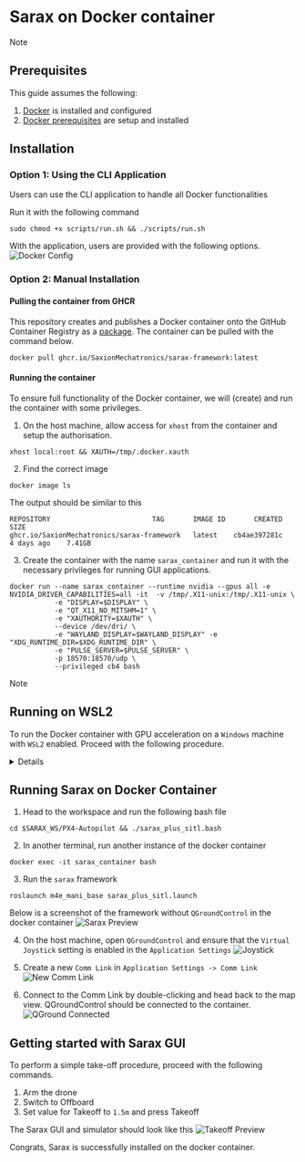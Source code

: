 # Sarax on Docker container
>[!NOTE]
>## Prerequisites
>This guide assumes the following:
>
>1. [Docker](https://docs.docker.com/engine/install/) is installed and configured
>2. [Docker prerequisites](Docker%20prerequisites.md) are setup and installed

## Installation

### Option 1: Using the CLI Application
Users can use the CLI application to handle all Docker functionalities

Run it with the following command
```shell
sudo chmod +x scripts/run.sh && ./scripts/run.sh
```

With the application, users are provided with the following options.
![Docker Config](images/Sarax%20Docker%20Config.png)

### Option 2: Manual Installation

#### Pulling the container from GHCR
This repository creates and publishes a Docker container onto the GitHub Container Registry as a [package](https://github.com/SaxionMechatronics/sarax/pkgs/container/sarax-framework). The container can be pulled with the command below.
```shell
docker pull ghcr.io/SaxionMechatronics/sarax-framework:latest
```

#### Running the container
To ensure full functionality of the Docker container, we will (create) and run the container with some privileges.

1. On the host machine, allow access for `xhost` from the container and setup the authorisation.
```shell
xhost local:root && XAUTH=/tmp/.docker.xauth
```

2. Find the correct image
```shell
docker image ls
```

The output should be similar to this
```shell
REPOSITORY                         TAG       IMAGE ID       CREATED       SIZE
ghcr.io/SaxionMechatronics/sarax-framework   latest    cb4ae397281c   4 days ago    7.41GB
```

3. Create the container with the name `sarax_container` and run it with the necessary privileges for running GUI applications.
```shell
docker run --name sarax_container --runtime nvidia --gpus all -e NVIDIA_DRIVER_CAPABILITIES=all -it  -v /tmp/.X11-unix:/tmp/.X11-unix \
           -e "DISPLAY=$DISPLAY" \
           -e "QT_X11_NO_MITSHM=1" \
           -e "XAUTHORITY=$XAUTH" \
           --device /dev/dri/ \
           -e "WAYLAND_DISPLAY=$WAYLAND_DISPLAY" -e "XDG_RUNTIME_DIR=$XDG_RUNTIME_DIR" \
           -e "PULSE_SERVER=$PULSE_SERVER" \
           -p 18570:18570/udp \
           --privileged cb4 bash
```

>[!NOTE]
>
>## Running on WSL2
>To run the Docker container with GPU acceleration on a `Windows` machine with `WSL2` enabled. Proceed with the following procedure.
><details>
>
>### Docker Desktop
>1. Find the correct image
>```
>docker image ls
>```
>
>The output should be similar to this
>```shell
>REPOSITORY                         TAG       IMAGE ID       CREATED       SIZE
>ghcr.io/SaxionMechatronics/sarax-framework   latest    cb4ae397281c   4 days ago    7.41GB
>```
>
>2. Run the container from image `cb4` and name it `sarax_container`
>```shell
>sudo docker run --name sarax_container -it -v /tmp/.X11-unix:/tmp/.X11-unix -v /mnt/wslg:/mnt/wslg -v /usr/lib/wsl:/usr/lib/wsl --device=/dev/dxg -e DISPLAY=$DISPLAY --device /dev/dri/card0 --device /dev/dri/renderD128 -e WAYLAND_DISPLAY=$WAYLAND_DISPLAY -e XDG_RUNTIME_DIR=$XDG_RUNTIME_DIR -e PULSE_SERVER=$PULSE_SERVER --gpus all cb4 bash
>```
></details>

## Running Sarax on Docker Container

1. Head to the workspace and run the following bash file
```shell
cd $SARAX_WS/PX4-Autopilot && ./sarax_plus_sitl.bash
```

2. In another terminal, run another instance of the docker container
```shell
docker exec -it sarax_container bash
```

3. Run the `sarax` framework
```shell
roslaunch m4e_mani_base sarax_plus_sitl.launch
```

Below is a screenshot of the framework without `QGroundControl` in the docker container
![Sarax Preview](images/Sarax%20Preview.png)

4. On the host machine, open `QGroundControl` and ensure that the `Virtual Joystick` setting is enabled in the `Application Settings`
![Joystick](images/Virtual%20Joystick%20Setting.png)

5. Create a new `Comm Link` in `Application Settings -> Comm Link`
![New Comm Link](images/New%20Comm%20Link.png)

6. Connect to the Comm Link by double-clicking and head back to the map view. QGroundControl should be connected to the container.
![QGround Connected](images/QGroundControl%20Connected.png)

## Getting started with Sarax GUI
To perform a simple take-off procedure, proceed with the following commands.

1. Arm the drone
2. Switch to Offboard
3. Set value for Takeoff to `1.5m` and press Takeoff

The Sarax GUI and simulator should look like this
![Takeoff Preview](images/Takeoff%20preview.png)

Congrats, Sarax is successfully installed on the docker container.